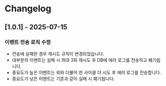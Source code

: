 # Changelog

## [1.0.1] - 2025-07-15
### 이벤트 전송 로직 수정
  - 전송에 실패한 경우 재시도 규칙이 변경되었습니다.
  - 대부분의 이벤트는 실패 시 최대 3회 재시도 후 DB에 에러 로그를 전송하고 폐기됩니다.
  - 중요도가 높은 이벤트는 위와 더불어 한 사이클 더 시도 후 에러 로그를 전송합니다.
  - 중요도가 낮은 이벤트는 기존과 같이 실패 시 폐기됩니다.
